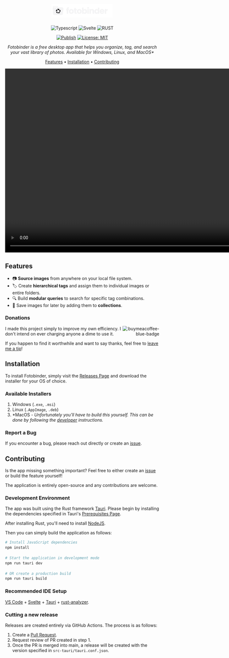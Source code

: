 <div align="center">

# <img src="./static/logo-name.svg" alt="swiping" width=200/>

![Typescript](https://img.shields.io/badge/TypeScript-007ACC?style=for-the-badge&logo=typescript&logoColor=white)
![Svelte](https://img.shields.io/badge/Svelte-4A4A55?style=for-the-badge&logo=svelte&logoColor=FF3E00)
![RUST](https://img.shields.io/badge/Rust-000000?style=for-the-badge&logo=rust&logoColor=white)

[![Publish](https://github.com/cgund98/fotobinder/actions/workflows/publish.yaml/badge.svg)](https://github.com/cgund98/fotobinder/actions/workflows/publish.yaml)
[![License: MIT](https://img.shields.io/badge/License-MIT-yellow.svg)](https://opensource.org/licenses/MIT)

_Fotobinder is a free desktop app that helps you organize, tag, and search your vast library of photos. Available for Windows, Linux, and MacOS\*_

[Features](#features) •
[Installation](#installation) •
[Contributing](#contributing)

<video src="https://github.com/cgund98/fotobinder/assets/17605568/9ef61079-370f-4137-a461-b556543a2908" alt="swiping" height="600"/>

</div>

## Features

- :camera: **Source images** from anywhere on your local file system.
- :label: Create **hierarchical tags** and assign them to individual images or entire folders.
- :mag: Build **modular queries** to search for specific tag combinations.
- :file_folder: Save images for later by adding them to **collections**.

### Donations

<a href="https://www.buymeacoffee.com/cgund98" target="_blank" title="buymeacoffee" align="right">
  <img src="https://iili.io/JIYMmUN.gif"  alt="buymeacoffee-blue-badge" style="width: 120px;" align="right">
</a>

I made this project simply to improve my own efficiency. I don't intend on ever charging anyone a dime to use it.

If you happen to find it worthwhile and want to say thanks, feel free to [leave me a tip](https://www.buymeacoffee.com/cgund98)!

## Installation

To install Fotobinder, simply visit the [Releases Page](https://github.com/cgund98/fotobinder/releases) and download the installer for your OS of choice.

### Available Installers

1. Windows (`.exe`, `.msi`)
2. Linux (`.AppImage`, `.deb`)
3. \*MacOS - _Unfortunately you'll have to build this yourself. This can be done by following the [developer](#development-environment) instructions._

### Report a Bug

If you encounter a bug, please reach out directly or create an [issue](https://github.com/cgund98/fotobinder/issues).

## Contributing

Is the app missing something important? Feel free to either create an [issue](https://github.com/cgund98/fotobinder/issues) or build the feature yourself!

The application is entirely open-source and any contributions are welcome.

### Development Environment

The app was built using the Rust framework [Tauri](https://tauri.app). Please begin by installing the dependencies specified in Tauri's [Prerequisites Page](https://tauri.app/v1/guides/getting-started/prerequisites/).

After installing Rust, you'll need to install [NodeJS](https://nodejs.org/en/download).

Then you can simply build the application as follows:

```bash
# Install JavaScript dependencies
npm install

# Start the application in development mode
npm run tauri dev

# OR create a production build
npm run tauri build
```

### Recommended IDE Setup

[VS Code](https://code.visualstudio.com/) + [Svelte](https://marketplace.visualstudio.com/items?itemName=svelte.svelte-vscode) + [Tauri](https://marketplace.visualstudio.com/items?itemName=tauri-apps.tauri-vscode) + [rust-analyzer](https://marketplace.visualstudio.com/items?itemName=rust-lang.rust-analyzer).

### Cutting a new release

Releases are created entirely via GitHub Actions. The process is as follows:

1. Create a [Pull Request](https://github.com/cgund98/fotobinder/pulls).
2. Request review of PR created in step 1.
3. Once the PR is merged into main, a release will be created with the version specified in `src-tauri/tauri.conf.json`.
